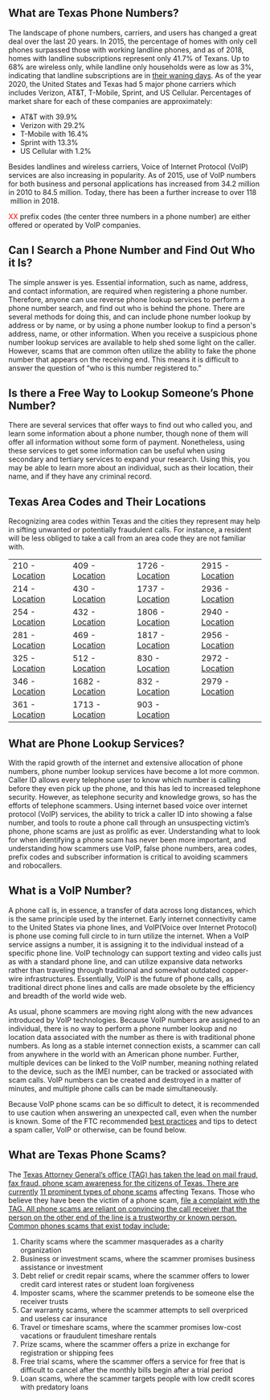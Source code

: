 ## What are Texas Phone Numbers?

The landscape of phone numbers, carriers, and users has changed a great
deal over the last 20 years. In 2015, the percentage of homes with only
cell phones surpassed those with working landline phones, and as of
2018, homes with landline subscriptions represent only 41.7% of Texans.
Up to 68% are wireless only, while landline only households were as low
as 3%, indicating that landline subscriptions are in [their waning
days](https://www.google.com/url?q=https://www.cdc.gov/nchs/data/nhis/earlyrelease/Wireless_state_201912-508.pdf&sa=D&ust=1596882378616000&usg=AOvVaw0y90us0XaKQCMz3DSZA75O).
As of the year 2020, the United States and Texas had 5 major phone
carriers which includes Verizon, AT&T, T-Mobile, Sprint, and US
Cellular. Percentages of market share for each of these companies are
approximately:

-   AT&T with 39.9%
-   Verizon with 29.2%
-   T-Mobile with 16.4%
-   Sprint with 13.3%
-   US Cellular with 1.2%

Besides landlines and wireless carriers, Voice of Internet Protocol
(VoIP) services are also increasing in popularity. As of 2015, use of
VoIP numbers for both business and personal applications has increased
from 34.2 million in 2010 to 84.5 million. Today, there has been a
further increase to over 118  million in 2018.

<span style="color:red">XX</span> prefix codes (the center three numbers in a phone number) are either
offered or operated by VoIP companies.

## Can I Search a Phone Number and Find Out Who it Is?

The simple answer is yes. Essential information, such as name, address,
and contact information, are required when registering a phone number.
Therefore, anyone can use reverse phone lookup services to perform a
phone number search, and find out who is behind the phone. There are
several methods for doing this, and can include phone number lookup by
address or by name, or by using a phone number lookup to find a person's
address, name, or other information. When you receive a suspicious phone
number lookup services are available to help shed some light on the
caller. However, scams that are common often utilize the ability to fake
the phone number that appears on the receiving end. This means it is
difficult to answer the question of “who is this number registered to.”

## Is there a Free Way to Lookup Someone’s Phone Number?

There are several services that offer ways to find out who called you,
and learn some information about a phone number, though none of them
will offer all information without some form of payment. Nonetheless,
using these services to get some information can be useful when using
secondary and tertiary services to expand your research. Using this, you
may be able to learn more about an individual, such as their location,
their name, and if they have any criminal record.

## Texas Area Codes and Their Locations

Recognizing area codes within Texas and the cities they represent may
help in sifting unwanted or potentially fraudulent calls. For instance,
a resident will be less obliged to take a call from an area code they
are not familiar with.

|                                                                                                                                                                                        |                                                                                                                                                                                         |                                                                                                                                                                                         |                                                                                                                                                                                         |
| -------------------------------------------------------------------------------------------------------------------------------------------------------------------------------------- | --------------------------------------------------------------------------------------------------------------------------------------------------------------------------------------- | --------------------------------------------------------------------------------------------------------------------------------------------------------------------------------------- | --------------------------------------------------------------------------------------------------------------------------------------------------------------------------------------- |
| 210 - [Location](https://www.google.com/url?q=https://www.puc.texas.gov/industry/maps/areacodes/ExchangeList.aspx?ac%3D210&sa=D&ust=1596882378618000&usg=AOvVaw3wydJJ0UXgYzDFeSvgfazm) | 409 - [Location](https://www.google.com/url?q=https://www.puc.texas.gov/industry/maps/areacodes/ExchangeList.aspx?ac%3D409&sa=D&ust=1596882378621000&usg=AOvVaw31H1vg3ljCQ1F7N78eJLBN)  | 1726 - [Location](https://www.google.com/url?q=https://www.puc.texas.gov/industry/maps/areacodes/ExchangeList.aspx?ac%3D726&sa=D&ust=1596882378624000&usg=AOvVaw1lG5o7Qwp5IDko4mWzbPP5) | 2915 - [Location](https://www.google.com/url?q=https://www.puc.texas.gov/industry/maps/areacodes/ExchangeList.aspx?ac%3D915&sa=D&ust=1596882378628000&usg=AOvVaw3FdUVBrpUgIms4KFnpWzzX) |
| 214 - [Location](https://www.google.com/url?q=https://www.puc.texas.gov/industry/maps/areacodes/ExchangeList.aspx?ac%3D214&sa=D&ust=1596882378619000&usg=AOvVaw22IS9zGgxL5Zngfl2zE0BR) | 430 - [Location](https://www.google.com/url?q=https://www.puc.texas.gov/industry/maps/areacodes/ExchangeList.aspx?ac%3D430&sa=D&ust=1596882378622000&usg=AOvVaw0xwUgzO52k_dbcgfRBXvdJ)  | 1737 - [Location](https://www.google.com/url?q=https://www.puc.texas.gov/industry/maps/areacodes/ExchangeList.aspx?ac%3D737&sa=D&ust=1596882378625000&usg=AOvVaw1KCV-3Ol9ZfNgEy8E4t-jG) | 2936 - [Location](https://www.google.com/url?q=https://www.puc.texas.gov/industry/maps/areacodes/ExchangeList.aspx?ac%3D936&sa=D&ust=1596882378628000&usg=AOvVaw0qx36p94qfJmrx050R5QeF) |
| 254 - [Location](https://www.google.com/url?q=https://www.puc.texas.gov/industry/maps/areacodes/ExchangeList.aspx?ac%3D254&sa=D&ust=1596882378619000&usg=AOvVaw1Vy4inQZ97c-fvT-sTfKuT) | 432 - [Location](https://www.google.com/url?q=https://www.puc.texas.gov/industry/maps/areacodes/ExchangeList.aspx?ac%3D432&sa=D&ust=1596882378622000&usg=AOvVaw1rz8Ubf6XE*H9yMnhZI4HP)  | 1806 - [Location](https://www.google.com/url?q=https://www.puc.texas.gov/industry/maps/areacodes/ExchangeList.aspx?ac%3D806&sa=D&ust=1596882378625000&usg=AOvVaw3O9F7TFOqhqVMAWcOzhaCn) | 2940 - [Location](https://www.google.com/url?q=https://www.puc.texas.gov/industry/maps/areacodes/ExchangeList.aspx?ac%3D940&sa=D&ust=1596882378629000&usg=AOvVaw1Rc03WsbJFPHkq7s1WxUsC) |
| 281 - [Location](https://www.google.com/url?q=https://www.puc.texas.gov/industry/maps/areacodes/ExchangeList.aspx?ac%3D281&sa=D&ust=1596882378619000&usg=AOvVaw2uPOGPNx0uaVORKw3KAI9B) | 469 - [Location](https://www.google.com/url?q=https://www.puc.texas.gov/industry/maps/areacodes/ExchangeList.aspx?ac%3D469&sa=D&ust=1596882378623000&usg=AOvVaw3CDO3pec396EocF5-HSY_v)  | 1817 - [Location](https://www.google.com/url?q=https://www.puc.texas.gov/industry/maps/areacodes/ExchangeList.aspx?ac%3D817&sa=D&ust=1596882378626000&usg=AOvVaw0YK3RivBZDV38c5kbwjLCV) | 2956 - [Location](https://www.google.com/url?q=https://www.puc.texas.gov/industry/maps/areacodes/ExchangeList.aspx?ac%3D956&sa=D&ust=1596882378629000&usg=AOvVaw1AS4eE4nkaeb0PJSYDBXmc) |
| 325 - [Location](https://www.google.com/url?q=https://www.puc.texas.gov/industry/maps/areacodes/ExchangeList.aspx?ac%3D325&sa=D&ust=1596882378620000&usg=AOvVaw2MdZzNFq6BZxUP5UB5lOq*) | 512 - [Location](https://www.google.com/url?q=https://www.puc.texas.gov/industry/maps/areacodes/ExchangeList.aspx?ac%3D512&sa=D&ust=1596882378623000&usg=AOvVaw2NLkoeNH3miZzoQRb1uTUs)  | 830 - [Location](https://www.google.com/url?q=https://www.puc.texas.gov/industry/maps/areacodes/ExchangeList.aspx?ac%3D830&sa=D&ust=1596882378626000&usg=AOvVaw3MNSwbg_p7XSy5DWzJtI5P)  | 2972 - [Location](https://www.google.com/url?q=https://www.puc.texas.gov/industry/maps/areacodes/ExchangeList.aspx?ac%3D972&sa=D&ust=1596882378630000&usg=AOvVaw2JjsZHIRTU1y)           |
| 346 - [Location](https://www.google.com/url?q=https://www.puc.texas.gov/industry/maps/areacodes/ExchangeList.aspx?ac%3D346&sa=D&ust=1596882378620000&usg=AOvVaw0bSBEmCTFTylrVKAP-LijY) | 1682 - [Location](https://www.google.com/url?q=https://www.puc.texas.gov/industry/maps/areacodes/ExchangeList.aspx?ac%3D682&sa=D&ust=1596882378623000&usg=AOvVaw2R5m112ze7hv2uHWifIWvx) | 832 - [Location](https://www.google.com/url?q=https://www.puc.texas.gov/industry/maps/areacodes/ExchangeList.aspx?ac%3D832&sa=D&ust=1596882378627000&usg=AOvVaw0P_Mr_SIIo0FmGfTgZv7AT)  | 2979 - [Location](https://www.google.com/url?q=https://www.puc.texas.gov/industry/maps/areacodes/ExchangeList.aspx?ac%3D979&sa=D&ust=1596882378630000&usg=AOvVaw1zKlesjTeUR1q7UCpDypZx) |
| 361 - [Location](https://www.google.com/url?q=https://www.puc.texas.gov/industry/maps/areacodes/ExchangeList.aspx?ac%3D361&sa=D&ust=1596882378621000&usg=AOvVaw1-VivCa8UOFloXwq8rHSd5) | 1713 - [Location](https://www.google.com/url?q=https://www.puc.texas.gov/industry/maps/areacodes/ExchangeList.aspx?ac%3D713&sa=D&ust=1596882378624000&usg=AOvVaw1OvMw9Y4rLx59JKB09i6hf) | 903 - [Location](https://www.google.com/url?q=https://www.puc.texas.gov/industry/maps/areacodes/ExchangeList.aspx?ac%3D903&sa=D&ust=1596882378627000&usg=AOvVaw1MVodwOipFZ_jk2533JvpK)  |                                                                                                                                                                                         |

## What are Phone Lookup Services?

With the rapid growth of the internet and extensive allocation of phone
numbers, phone number lookup services have become a lot more common.
Caller ID allows every telephone user to know which number is calling
before they even pick up the phone, and this has led to increased
telephone security. However, as telephone security and knowledge grows,
so has the efforts of telephone scammers. Using internet based voice
over internet protocol (VoIP) services, the ability to trick a caller ID
into showing a false number, and tools to route a phone call through an
unsuspecting victim’s phone, phone scams are just as prolific as ever.
Understanding what to look for when identifying a phone scam has never
been more important, and understanding how scammers use VoIP, false
phone numbers, area codes, prefix codes and subscriber information is
critical to avoiding scammers and robocallers.

## What is a VoIP Number?

A phone call is, in essence, a transfer of data across long distances,
which is the same principle used by the internet. Early internet
connectivity came to the United States via phone lines, and VoIP(Voice
over Internet Protocol) is phone use coming full circle to in turn
utilize the internet. When a VoIP service assigns a number, it is
assigning it to the individual instead of a specific phone line. VoIP
technology can support texting and video calls just as with a standard
phone line, and can utilize expansive data networks rather than
traveling through traditional and somewhat outdated copper-wire
infrastructures. Essentially, VoIP is the future of phone calls, as
traditional direct phone lines and calls are made obsolete by the
efficiency and breadth of the world wide web.

As usual, phone scammers are moving right along with the new advances
introduced by VoIP technologies. Because VoIP numbers are assigned to an
individual, there is no way to perform a phone number lookup and no
location data associated with the number as there is with traditional
phone numbers. As long as a stable internet connection exists, a scammer
can call from anywhere in the world with an American phone number.
Further, multiple devices can be linked to the VoIP number, meaning
nothing related to the device, such as the IMEI number, can be tracked
or associated with scam calls. VoIP numbers can be created and destroyed
in a matter of minutes, and multiple phone calls can be made
simultaneously.

Because VoIP phone scams can be so difficult to detect, it is
recommended to use caution when answering an unexpected call, even when
the number is known. Some of the FTC recommended [best
practices](https://www.google.com/url?q=https://www.consumer.ftc.gov/articles/how-block-unwanted-calls&sa=D&ust=1596882378632000&usg=AOvVaw2mhv4NEr-hLPcbgpB2Q2GQ) and
tips to detect a spam caller, VoIP or otherwise, can be found below.

## What are Texas Phone Scams?

The <ins>[Texas Attorney General’s
office](https://www.google.com/url?q=https://www.texasattorneygeneral.gov/consumer-protection/phone-mail-and-fax-scams&sa=D&ust=1596882378632000&usg=AOvVaw2mO-LfRtWIfGUZQjZ3wsKX) (TAG)
has taken the lead on mail fraud, fax fraud, phone scam awareness for
the citizens of Texas. There are currently</ins> [11 prominent types of phone
scams](https://www.google.com/url?q=https://www.texasattorneygeneral.gov/consumer-protection/common-scams&sa=D&ust=1596882378633000&usg=AOvVaw1FQnFZonGj-zVBDVp9bmPy) affecting
Texans. Those who believe they have been the victim of a phone scam,
<ins>[file a
complaint](https://www.google.com/url?q=http://txoag.force.com/CPDOnlineForm&sa=D&ust=1596882378633000&usg=AOvVaw3Urh_wVE8kpCyoMS_ZlMK_) with
the TAG. All phone scams are reliant on convincing the call receiver
that the person on the other end of the line is a trustworthy or known
person. Common phones scams that exist today include:</ins>

1.  Charity scams where the scammer masquerades as a charity
    organization
2.  Business or investment scams, where the scammer promises business
    assistance or investment
3.  Debt relief or credit repair scams, where the scammer offers to
    lower credit card interest rates or student loan forgiveness
4.  Imposter scams, where the scammer pretends to be someone else the
    receiver trusts
5.  Car warranty scams, where the scammer attempts to sell overpriced
    and useless car insurance
6.  Travel or timeshare scams, where the scammer promises low-cost
    vacations or fraudulent timeshare rentals
7.  Prize scams, where the scammer offers a prize in exchange for
    registration or shipping fees
8.  Free trial scams, where the scammer offers a service for free that
    is difficult to cancel after the monthly bills begin after a trial
    period
9.  Loan scams, where the scammer targets people with low credit scores
    with predatory loans
